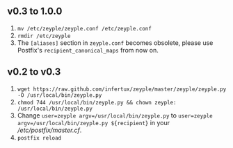 ## v0.3 to 1.0.0

1. `mv /etc/zeyple/zeyple.conf /etc/zeyple.conf`
1. `rmdir /etc/zeyple`
1. The `[aliases]` section in `zeyple.conf` becomes obsolete, please use Postfix's `recipient_canonical_maps` from now on.

## v0.2 to v0.3

1. `wget https://raw.github.com/infertux/zeyple/master/zeyple/zeyple.py -O /usr/local/bin/zeyple.py`
1. `chmod 744 /usr/local/bin/zeyple.py && chown zeyple: /usr/local/bin/zeyple.py`
1. Change `user=zeyple argv=/usr/local/bin/zeyple.py` to `user=zeyple argv=/usr/local/bin/zeyple.py ${recipient}` in your _/etc/postfix/master.cf_.
1. `postfix reload`

